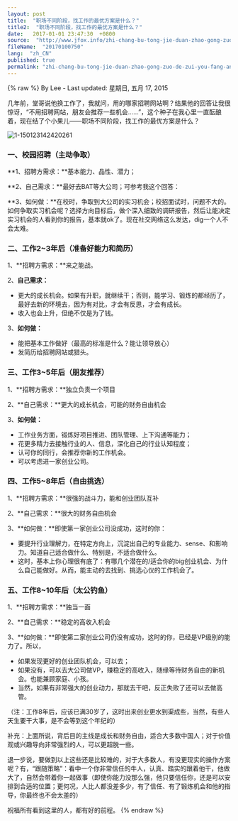 ```yaml
---
layout: post
title:  "职场不同阶段，找工作的最优方案是什么？"
title2:  "职场不同阶段，找工作的最优方案是什么？"
date:   2017-01-01 23:47:30  +0800
source:  "http://www.jfox.info/zhi-chang-bu-tong-jie-duan-zhao-gong-zuo-de-zui-you-fang-an-shi-shi-me.html"
fileName:  "20170100750"
lang:  "zh_CN"
published: true
permalink: "zhi-chang-bu-tong-jie-duan-zhao-gong-zuo-de-zui-you-fang-an-shi-shi-me.html"
---
```

{% raw %}
By Lee - Last updated: 星期日, 五月 17, 2015

几年前，堂哥说他换工作了，我就问，用的哪家招聘网站啊？结果他的回答让我很惊讶，“不用招聘网站，朋友会推荐一些机会……”，这个种子在我心里一直酝酿着，现在结了个小果儿——职场不同阶段，找工作的最优方案是什么？

![1-150123142420261](/wp-content/uploads/2015/05/1-150123142420261.jpg)

### **一、校园招聘（主动争取）**

**1、招聘方需求：**基本能力、品性、潜力；

**2、自己需求：**最好去BAT等大公司；可参考我这个回答：

**3、如何做：**在校时，争取到大公司的实习机会；校招面试时，问题不大的。如何争取实习机会呢？选择方向目标后，做个深入细致的调研报告，然后让能决定实习机会的人看到你的报告，基本就ok了。现在社交网络这么发达，dig一个人不会太难。

### **二、工作2~3年后（准备好能力和简历）**

1、**招聘方需求：**来之能战。

2、**自己需求：**

- 更大的成长机会。如果有升职，就继续干；否则，能学习、锻炼的都经历了，最好去新的环境去，因为有对比，才会有反思，才会有成长。
- 收入也会上升，但绝不仅是为了钱。

3、**如何做：**

- 能把基本工作做好（最高的标准是什么？能让领导放心）
- 发简历给招聘网站或猎头。

### **三、工作3~5年后（朋友推荐）**

1、**招聘方需求：**独立负责一个项目

2、**自己需求：**更大的成长机会，可能的财务自由机会

3、**如何做：**

- 工作业务方面，锻炼好项目推进、团队管理、上下沟通等能力；
- 花更多精力去接触行业的人、信息，深化自己的行业认知程度；
- 认可你的同行，会推荐你新的工作机会。
- 可以考虑进一家创业公司。

### **四、工作5~8年后（自由挑选）**

1、**招聘方需求：**很强的战斗力，能和创业团队互补

2、**自己需求：**很大的财务自由机会

3、**如何做：**即使第一家创业公司没成功，这时的你：

- 要提升行业理解力，在特定方向上，沉淀出自己的专业能力、sense、和影响力。知道自己适合做什么、特别是，不适合做什么。
- 这时，基本上你心理很有底了：有哪几个潜在的/适合你的big创业机会、为什么自己能做好。从而，能主动的去找到、挑选心仪的工作机会了。

### **五、工作8~10年后（太公钓鱼）**

1、**招聘方需求：**独当一面

2、**自己需求：**稳定的高收入机会

3、**如何做：**即使第二家创业公司仍没有成功，这时的你，已经是VP级别的能力了。所以，

- 如果发现更好的创业团队机会，可以去；
- 如果没有，可以去大公司做VP，赚稳定的高收入，随缘等待财务自由的新机会。也能兼顾家庭、小孩。
- 当然，如果有非常强大的创业动力，那就去干吧，反正失败了还可以去做高管。

（注：工作8年后，应该已满30岁了，这时出来创业更水到渠成些，当然，有些人天生要干大事，是不会等到这个年纪的）

补充：上面所说，背后目的主线是成长和财务自由，适合大多数中国人；对于价值观或兴趣导向非常强烈的人，可以更超脱一些。

退一步说，要做到以上这些还是比较难的，对于大多数人，有没更现实的操作方案呢？有，“跟随策略”：看中一个你非常信任的牛人，认真、踏实的跟着他干，他做大了，自然会带着你一起做事（即使你能力没那么强，他只要信任你，还是可以安排到合适的位置；更何况，人比人都没差多少，有了信任、有了锻炼机会和他的指导，你最终也不会太差的）

祝福所有看到这里的人，都有好的前程。
{% endraw %}
